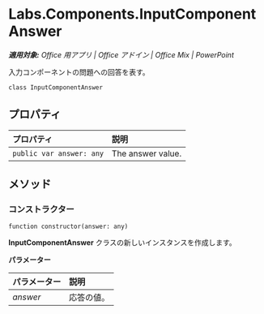 
# <a name="labs.components.inputcomponentanswer"></a>Labs.Components.InputComponentAnswer

 _**適用対象:** Office 用アプリ | Office アドイン | Office Mix | PowerPoint_

入力コンポーネントの問題への回答を表す。

```
class InputComponentAnswer
```


## <a name="properties"></a>プロパティ


|プロパティ|説明|
|:-----|:-----|
| `public var answer: any`|The answer value.|

## <a name="methods"></a>メソッド




### <a name="constructor"></a>コンストラクター

 `function constructor(answer: any)`

**InputComponentAnswer** クラスの新しいインスタンスを作成します。

 **パラメーター**


|パラメーター|説明|
|:-----|:-----|
| _answer_|応答の値。|
